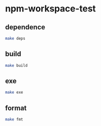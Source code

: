 # npm-workspace-test

## dependence
```sh
make deps
```

## build
```sh
make build
```

## exe
```sh
make exe
```

## format
```sh
make fmt
```